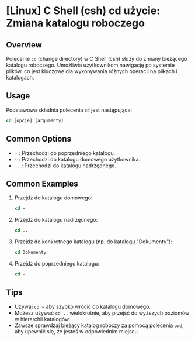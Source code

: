 # [Linux] C Shell (csh) cd użycie: Zmiana katalogu roboczego

## Overview
Polecenie `cd` (change directory) w C Shell (csh) służy do zmiany bieżącego katalogu roboczego. Umożliwia użytkownikom nawigację po systemie plików, co jest kluczowe dla wykonywania różnych operacji na plikach i katalogach.

## Usage
Podstawowa składnia polecenia `cd` jest następująca:

```csh
cd [opcje] [argumenty]
```

## Common Options
- `-` : Przechodzi do poprzedniego katalogu.
- `~` : Przechodzi do katalogu domowego użytkownika.
- `..` : Przechodzi do katalogu nadrzędnego.

## Common Examples
1. Przejdź do katalogu domowego:
   ```csh
   cd ~
   ```

2. Przejdź do katalogu nadrzędnego:
   ```csh
   cd ..
   ```

3. Przejdź do konkretnego katalogu (np. do katalogu "Dokumenty"):
   ```csh
   cd Dokumenty
   ```

4. Przejdź do poprzedniego katalogu:
   ```csh
   cd -
   ```

## Tips
- Używaj `cd ~` aby szybko wrócić do katalogu domowego.
- Możesz używać `cd ..` wielokrotnie, aby przejść do wyższych poziomów w hierarchii katalogów.
- Zawsze sprawdzaj bieżący katalog roboczy za pomocą polecenia `pwd`, aby upewnić się, że jesteś w odpowiednim miejscu.